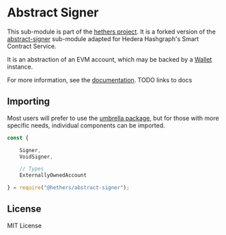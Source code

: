 Abstract Signer
===============

This sub-module is part of the [hethers project](https://github.com/hashgraph/hethers.js). It is a forked version of
the [abstract-signer](https://github.com/ethers-io/ethers.js/tree/master/packages/abstract-signer) sub-module
adapted for Hedera Hashgraph's Smart Contract Service.

It is an abstraction of an EVM account, which may be backed by a [Wallet](https://www.npmjs.com/package/@hethers/wallet) instance.

For more information, see the [documentation](https://docs.ethers.io/v5/api/signer/). TODO links to docs

Importing
---------

Most users will prefer to use the [umbrella package](https://www.npmjs.com/package/@hashgraph/hethers),
but for those with more specific needs, individual components can be imported.

```javascript
const {

    Signer,
    VoidSigner,

    // Types
	ExternallyOwnedAccount

} = require("@hethers/abstract-signer");
```

License
-------

MIT License
